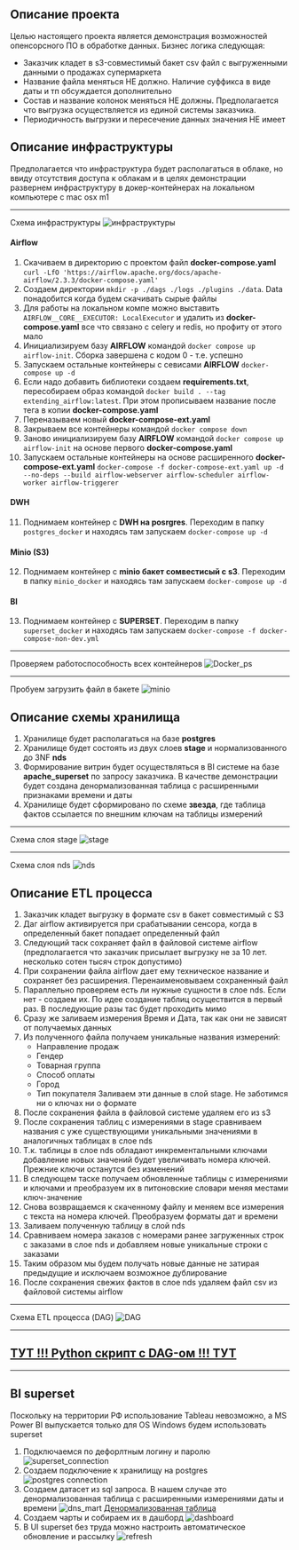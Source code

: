 ## Описание проекта
Целью настоящего проекта является демонстрация возможностей опенсорсного ПО в обработке данных.
Бизнес логика следующая:
* Заказчик кладет в s3-совместимый бакет csv файл с выгруженными данными о продажах супермаркета  
* Название файла меняться НЕ должно. Наличие суффикса в виде даты и тп обсуждается дополнительно
* Состав и название колонок меняться НЕ должны. Предполагается что выгрузка осуществляется из единой системы заказчика.
* Периодичность выгрузки и пересечение данных значения НЕ имеет

## Описание инфраструктуры
Предполагается что инфраструктура будет располагаться в облаке, но ввиду отсутствия доступа к облакам и в целях демонстрации 
развернем инфраструктуру в докер-контейнерах на локальном компьютере c mac osx m1  
____
Схема инфраструктуры ![инфраструктуры](images/pipeline.png)  


#### Airflow
1. Скачиваем в директорию с проектом файл __docker-compose.yaml__ `curl -LfO 'https://airflow.apache.org/docs/apache-airflow/2.3.3/docker-compose.yaml'`
2. Создаем директории `mkdir -p ./dags ./logs ./plugins ./data`. Data понадобится когда будем скачивать сырые файлы
3. Для работы на локальном компе можно выставить `AIRFLOW__CORE__EXECUTOR: LocalExecutor` и удалить из __docker-compose.yaml__ все что связано с celery и redis, но профиту от этого мало
4. Инициализируем базу __AIRFLOW__ командой `docker compose up airflow-init`. Сборка завершена с кодом 0 - т.е. успешно
5. Запускаем остальные контейнеры с севисами __AIRFLOW__ `docker-compose up -d`
6. Если надо добавить библиотеки создаем __requirements.txt__, пересобираем образ командой `docker build . --tag extending_airflow:latest`. При этом прописываем название после тега в копии __docker-compose.yaml__
7. Переназываем новый __docker-compose-ext.yaml__
8. Закрываем все контейнеры командой `docker compose down`
9. Заново инициализируем базу __AIRFLOW__ командой `docker compose up airflow-init` на основе первого __docker-compose.yaml__ 
10. Запускаем остальные контейнеры на основе расширенного __docker-compose-ext.yaml__ `docker-compose -f docker-compose-ext.yaml up -d --no-deps --build airflow-webserver airflow-scheduler airflow-worker airflow-triggerer`

#### DWH
11. Поднимаем контейнер с __DWH на posrgres__. Переходим в папку `postgres_docker` и находясь там запускаем `docker-compose up -d`

#### Minio (S3)
12. Поднимаем контейнер с __minio бакет сомвестисый с s3__. Переходим в папку `minio_docker` и находясь там запускаем `docker-compose up -d`

#### BI
13. Поднимаем контейнер с __SUPERSET__. Переходим в папку `superset_docker` и находясь там запускаем `docker-compose -f docker-compose-non-dev.yml`
____
Проверяем работоспособность всех контейнеров ![Docker_ps](images/docker_ps.png)
____
Пробуем загрузить файл в бакете ![minio](images/minio_screen.png)


## Описание схемы хранилища
1. Хранилище будет располагаться на базе __postgres__
2. Хранилище будет состоять из двух слоев __stage__ и нормализованного до 3NF __nds__
3. Формирование витрин будет осуществляться в BI системе на базе __apache_superset__ по запросу заказчика. В качестве демонстрации будет создана денормализованная таблица с расширенными признаками времени и даты
4. Хранилище будет сформировано по схеме __звезда__, где таблица фактов ссылается по внешним ключам на таблицы измерений  
____
Схема слоя stage ![stage](images/stage.png)  
____
Схема слоя nds ![nds](images/nds.png)



## Описание ETL процесса
1. Заказчик кладет выгрузку в формате csv в бакет совместимый с S3
2. Даг airflow активируется при срабатывании сенсора, когда в определенный бакет попадает определенный файл
3. Следующий таск сохраняет файл в файловой системе airflow (предполагается что заказчик присылает выгрузку не за 10 лет. несколько сотен тысяч строк допустимо)
4. При сохранении файла airflow дает ему техническое название и сохраняет без расширения. Перенаименовываем сохраненный файл
5. Параллельно проверяем есть ли нужные сущности в слое nds. Если нет - создаем их. По идее создание таблиц осуществится в первый раз. В последующие разы тас будет проходить мимо
6. Сразу же заливаем измерения Время и Дата, так как они не зависят от получаемых данных
7. Из полученного файла получаем уникальные названия измерений:  
   * Направление продаж
   * Гендер
   * Товарная группа
   * Способ оплаты
   * Город
   * Тип покупателя
   Заливаем эти данные в слой stage. Не заботимся ни о ключах ни о формате
8. После сохранения файла в файловой системе удаляем его из s3
9. После сохранения таблиц с измерениями в stage сравниваем названия с уже существующими уникальными значениями в аналогичных таблицах в слое nds
10. Т.к. таблицы в слое nds обладают инкрементальными ключами добавление новых значений будет увеличивать номера ключей. Прежние ключи останутся без изменений
11. В следующем таске получаем обновленные таблицы с измерениями и ключами и преобразуем их в питоновские словари меняя местами ключ-значение
12. Снова возвращаемся к скаченному файлу и меняем все измерения с текста на номера ключей. Преобразуем форматы дат и времени
13. Заливаем полученную таблицу в слой nds
14. Сравниваем номера заказов с номерами ранее загруженных строк с заказами в слое nds и добавляем новые уникальные строки с заказами
15. Таким образом мы будем получать новые данные не затирая предыдущие и исключаем возможное дублирование  
16. После сохранения свежих фактов в слое nds удаляем файл csv из файловой системы airflow
________
Схема ETL процесса (DAG) ![DAG](images/dag.png)  
_____
## [ТУТ !!! Python скрипт с DAG-ом !!! ТУТ](dag_etl_taskflow.py.pdf)  
____

## BI superset
Поскольку на территории РФ использование Tableau невозможно, а MS Power BI выпускается только для OS Windows будем использовать superset
1. Подключаемся по дефорлтным логину и паролю ![superset_connection](images/superset_connection.png)
2. Создаем подключение к хранилищу на postgres ![postgres connection](images/postgres_connection.png)
3. Создаем датасет из sql запроса. В нашем случае это денормализованная таблица с расширенными измерениями даты и времени ![dns_mart](images/dns_mart.png)
 [Денормализованная таблица](sqllab_dns_sales_20230430T130150.csv)
4. Создаем чарты и собираем их в дашборд ![dashboard](images/dashboard.jpg)
5. В UI superset без труда можно настроить автоматическое обновление и рассылку ![refresh](images/refresh.png)